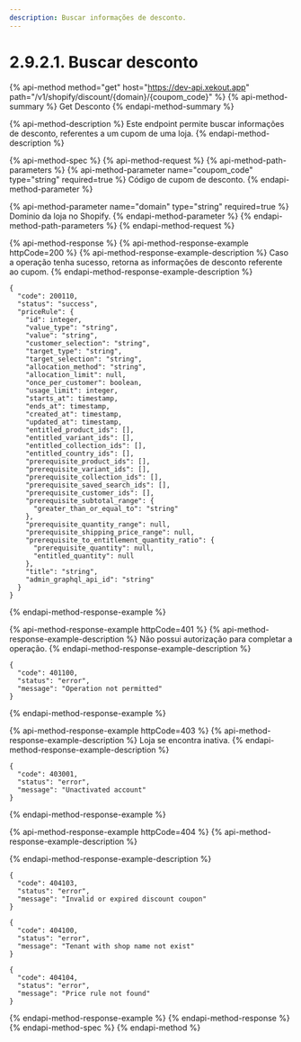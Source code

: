 ```yaml
---
description: Buscar informações de desconto.
---
```


# 2.9.2.1. Buscar desconto

{% api-method method="get" host="https://dev-api.xekout.app" path="/v1/shopify/discount/{domain}/{coupom\_code}" %}
{% api-method-summary %}
Get Desconto
{% endapi-method-summary %}

{% api-method-description %}
Este endpoint permite buscar informações de desconto, referentes a um cupom de uma loja.
{% endapi-method-description %}

{% api-method-spec %}
{% api-method-request %}
{% api-method-path-parameters %}
{% api-method-parameter name="coupom\_code" type="string" required=true %}
Código de cupom de desconto.
{% endapi-method-parameter %}

{% api-method-parameter name="domain" type="string" required=true %}
Dominio da loja no Shopify.
{% endapi-method-parameter %}
{% endapi-method-path-parameters %}
{% endapi-method-request %}

{% api-method-response %}
{% api-method-response-example httpCode=200 %}
{% api-method-response-example-description %}
Caso a operação tenha sucesso, retorna as informações de desconto referente ao cupom.
{% endapi-method-response-example-description %}

```text
{
  "code": 200110,
  "status": "success",
  "priceRule": {
    "id": integer,
    "value_type": "string",
    "value": "string",
    "customer_selection": "string",
    "target_type": "string",
    "target_selection": "string",
    "allocation_method": "string",
    "allocation_limit": null,
    "once_per_customer": boolean,
    "usage_limit": integer,
    "starts_at": timestamp,
    "ends_at": timestamp,
    "created_at": timestamp,
    "updated_at": timestamp,
    "entitled_product_ids": [],
    "entitled_variant_ids": [],
    "entitled_collection_ids": [],
    "entitled_country_ids": [],
    "prerequisite_product_ids": [],
    "prerequisite_variant_ids": [],
    "prerequisite_collection_ids": [],
    "prerequisite_saved_search_ids": [],
    "prerequisite_customer_ids": [],
    "prerequisite_subtotal_range": {
      "greater_than_or_equal_to": "string"
    },
    "prerequisite_quantity_range": null,
    "prerequisite_shipping_price_range": null,
    "prerequisite_to_entitlement_quantity_ratio": {
      "prerequisite_quantity": null,
      "entitled_quantity": null
    },
    "title": "string",
    "admin_graphql_api_id": "string"
  }
}
```
{% endapi-method-response-example %}

{% api-method-response-example httpCode=401 %}
{% api-method-response-example-description %}
Não possui autorização para completar a operação.
{% endapi-method-response-example-description %}

```text
{
  "code": 401100,
  "status": "error",
  "message": "Operation not permitted"
}
```
{% endapi-method-response-example %}

{% api-method-response-example httpCode=403 %}
{% api-method-response-example-description %}
Loja se encontra inativa.
{% endapi-method-response-example-description %}

```text
{
  "code": 403001,
  "status": "error",
  "message": "Unactivated account"
}
```
{% endapi-method-response-example %}

{% api-method-response-example httpCode=404 %}
{% api-method-response-example-description %}

{% endapi-method-response-example-description %}

```text
{
  "code": 404103,
  "status": "error",
  "message": "Invalid or expired discount coupon"
}

{
  "code": 404100,
  "status": "error",
  "message": "Tenant with shop name not exist"
}

{
  "code": 404104,
  "status": "error",
  "message": "Price rule not found"
}
```
{% endapi-method-response-example %}
{% endapi-method-response %}
{% endapi-method-spec %}
{% endapi-method %}

